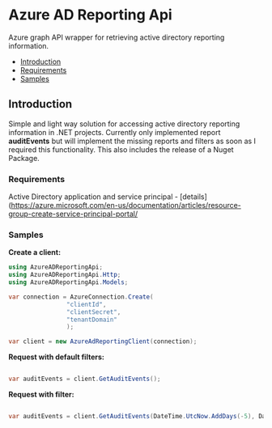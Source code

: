 Azure AD Reporting Api
=============
Azure graph API wrapper for retrieving active directory reporting information.

* [Introduction](#introduction)
* [Requirements](#requirements)
* [Samples](#samples)

## Introduction
Simple and light way solution for accessing active directory reporting information in .NET projects. Currently only implemented report **auditEvents** but will implement the missing reports and filters as soon as I required this functionality. This also includes the release of a Nuget Package.

### Requirements

Active Directory application and service principal - [details](https://azure.microsoft.com/en-us/documentation/articles/resource-group-create-service-principal-portal/

### Samples

**Create a client:**

```C#
using AzureADReportingApi;
using AzureADReportingApi.Http;
using AzureADReportingApi.Models;

var connection = AzureConnection.Create(
                "clientId",
                "clientSecret",
                "tenantDomain"
                );

var client = new AzureAdReportingClient(connection);

```

**Request with default filters:**

```C#

var auditEvents = client.GetAuditEvents();

```

**Request with filter:**

```C#

var auditEvents = client.GetAuditEvents(DateTime.UtcNow.AddDays(-5), DateTime.UtcNow);

```
